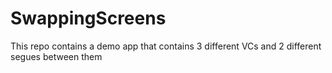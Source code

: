 # SwappingScreens
This repo contains a demo app that contains 3 different VCs and 2 different segues between them
